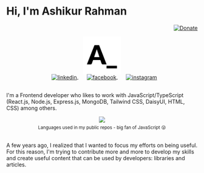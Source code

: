# Hi, I'm Ashikur Rahman

<div align="right">
  <a href="https://aralroca.com/donate">
    <img src="https://img.shields.io/badge/$-support-ff69b4.svg?style=flat" alt="Donate" />
  </a>
</div>

<p align="center">
  <a href="https://aralroca.com">
    <img width="100" src="https://github.com/aralroca/aralroca.com/raw/master/public/images/logo.svg" alt="logo" />
  </a>
</p>

<p align="center" style="margin: -20px 0 30px">
  &nbsp;&nbsp;
  <a href="https://www.linkedin.com/in/ashikur-rahman369" target="_blank" style='margin-right:10px'>
    <img align="center" src="https://cdn.jsdelivr.net/npm/simple-icons@3.0.1/icons/linkedin.svg" alt="linkedin" height="22px" width="22px" />
  </a>
  &nbsp;&nbsp;
  <a href="https://web.facebook.com/profile.php?id=100029061466456" target="_blank" style='margin-right:10px'>
    <img align="center" src="https://cdn.jsdelivr.net/npm/simple-icons@3.0.1/icons/facebook.svg" alt="facebook" height="22px" width="22px" />
  </a>
  &nbsp;&nbsp;
  <a href="https://www.instagram.com/ashikur_rahman_ashik123/" target="_blank">
    <img align="center" src="https://cdn.jsdelivr.net/npm/simple-icons@3.0.1/icons/instagram.svg" alt="instagram" height="22px" width="22px" />
  </a>
</p>

I'm a Frontend developer who likes to work with JavaScript/TypeScript (React.js, Node.js, Express.js, MongoDB, Tailwind CSS, DaisyUI, HTML, CSS) among others.

<div align="center">
<img src="https://github-readme-stats.vercel.app/api/top-langs/?username=md-ashik-max&layout=donut"/>
  <br />
  <small>Languages used in my public repos - big fan of JavaScript 😛</small>
  <br />
  <br />
</div>

A few years ago, I realized that I wanted to focus my efforts on being useful. For this reason, I'm trying to contribute more and more to develop my skills and create useful content that can be used by developers: libraries and articles.

<br />

